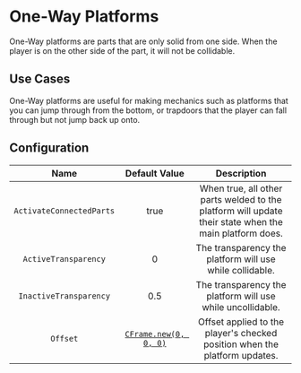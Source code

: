# One-Way Platforms

One-Way platforms are parts that are only solid from one side. When the player is on the other side of the part, it will not be collidable.

## Use Cases

One-Way platforms are useful for making mechanics such as platforms that you can jump through from the bottom, or trapdoors that the player can fall through but not jump back up onto.

## Configuration

| Name | Default Value | Description
|:-----:|:-----:|:-----:
| `ActivateConnectedParts` | true | When true, all other parts welded to the platform will update their state when the main platform does.
| `ActiveTransparency` | 0 | The transparency the platform will use while collidable.
| `InactiveTransparency` | 0.5 | The transparency the platform will use while uncollidable.
| `Offset` | [`CFrame.new(0, 0, 0)`](https://create.roblox.com/docs/reference/engine/datatypes/CFrame) | Offset applied to the player's checked position when the platform updates.

